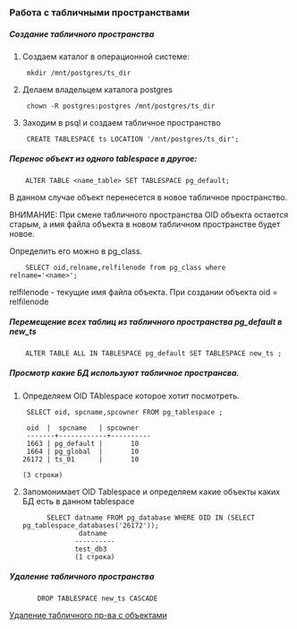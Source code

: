 ### Работа с табличными пространствами
##### Создание табличного пространства
1. Создаем каталог в операционной системе:
        
        mkdir /mnt/postgres/ts_dir
  
2. Делаем владельцем каталога postgres

        chown -R postgres:postgres /mnt/postgres/ts_dir

3. Заходим в psql и создаем табличное пространство

        CREATE TABLESPACE ts LOCATION '/mnt/postgres/ts_dir';
        
 
##### Перенос объект из одного tablespace в другое:

        ALTER TABLE <name_table> SET TABLESPACE pg_default;
    
В данном случае объект перенесется в новое табличное пространство.

ВНИМАНИЕ:
При смене табличного пространства OID объекта остается старым, а имя файла объекта в новом табличном пространстве будет новое.

Определить его можно в pg_class.

        SELECT oid,relname,relfilenode from pg_class where relname='<name>';

relfilenode - текущие имя файла объекта.
При создании объекта oid = relfilenode

##### Перемещение всех таблиц из табличного пространства pg_default в new_ts

        ALTER TABLE ALL IN TABLESPACE pg_default SET TABLESPACE new_ts ; 
        
##### Просмотр какие БД используют табличное пространсва.

1. Определяем OID TAblespace которое хотит посмотреть.

        SELECT oid, spcname,spcowner FROM pg_tablespace ;
        
        oid  |  spcname   | spcowner 
        -------+------------+----------
        1663 | pg_default |       10
        1664 | pg_global  |       10
       26172 | ts_01      |       10
       
       (3 строки)

2. Запомонимает OID Tablespace и определяем какие объекты каких БД есть в данном tablespace

             SELECT datname FROM pg_database WHERE OID IN (SELECT pg_tablespace_databases('26172'));
                     datname  
                    ----------
                    test_db3
                    (1 строка)
 
##### Удаление табличного пространства

           DROP TABLESPACE new_ts CASCADE 

[Удаление табличного пр-ва с объектами](https://github.com/Aleksey-10081967/Postgresql-study/blob/main/psql_query/tbs/drop_tablespace.md)
